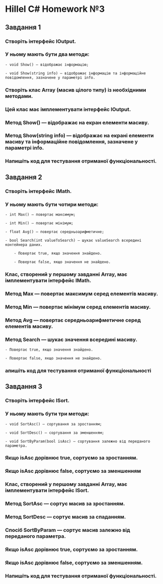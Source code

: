 # Hillel C# Homework №3

## Завдання 1 

### Створіть інтерфейс IOutput. 

### У ньому мають бути два методи: 

    - void Show() — відображає інформацію; 

    - void Show(string info) — відображає інформацію та інформаційне повідомлення, зазначене у параметрі info. 

### Створіть клас Array (масив цілого типу) із необхідними методами. 

### Цей клас має імплементувати інтерфейс IOutput. 

### Метод Show() — відображає на екран елементи масиву. 

### Метод Show(string info) — відображає на екрані елементи масиву та інформаційне повідомлення, зазначене у параметрі info. 

### Напишіть код для тестування отриманої функціональності.

## Завдання 2 

### Створіть інтерфейс IMath. 

### У ньому мають бути чотири методи: 

    - int Max() — повертає максимум; 

    - int Min() — повертає мінімум;

    - float Avg() — повертає середньоарифметичне; 

    - bool Search(int valueToSearch) — шукає valueSearch всередині контейнера даних. 

        - Повертає true, якщо значення знайдено. 

        - Повертає false, якщо значення не знайдено. 

### Клас, створений у першому завданні Array, має імплементувати інтерфейс IMath. 

### Метод Max — повертає максимум серед елементів масиву. 

### Метод Min — повертає мінімум серед елементів масиву. 

### Метод Avg — повертає середньоарифметичне серед елементів масиву. 

### Метод Search — шукає значення всередині масиву. 

    - Повертає true, якщо значення знайдено. 

    - Повертає false, якщо значення не знайдено. 

### апишіть код для тестування отриманої функціональності

## Завдання 3 

### Створіть інтерфейс ISort. 

### У ньому мають бути три методи: 

    - void SortAsc() — сортування за зростанням; 

    - void SortDesc() — сортування за зменшенням; 

    - void SortByParam(bool isAsc) — сортування залежно від переданого параметра. 

### Якщо isAsc дорівнює true, сортуємо за зростанням. 

### Якщо isAsc дорівнює false, сортуємо за зменшенням

### Клас, створений у першому завданні Array, має імплементувати інтерфейс ISort. 

### Метод SortAsc — сортує масив за зростанням. 

### Метод SortDesc — сортує масив за спаданням. 

### Спосіб SortByParam — сортує масив залежно від переданого параметра. 

### Якщо isAsc дорівнює true, сортуємо за зростанням. 

### Якщо isAsc дорівнює false, сортуємо за зменшенням. 

### Напишіть код для тестування отриманої функціональності.